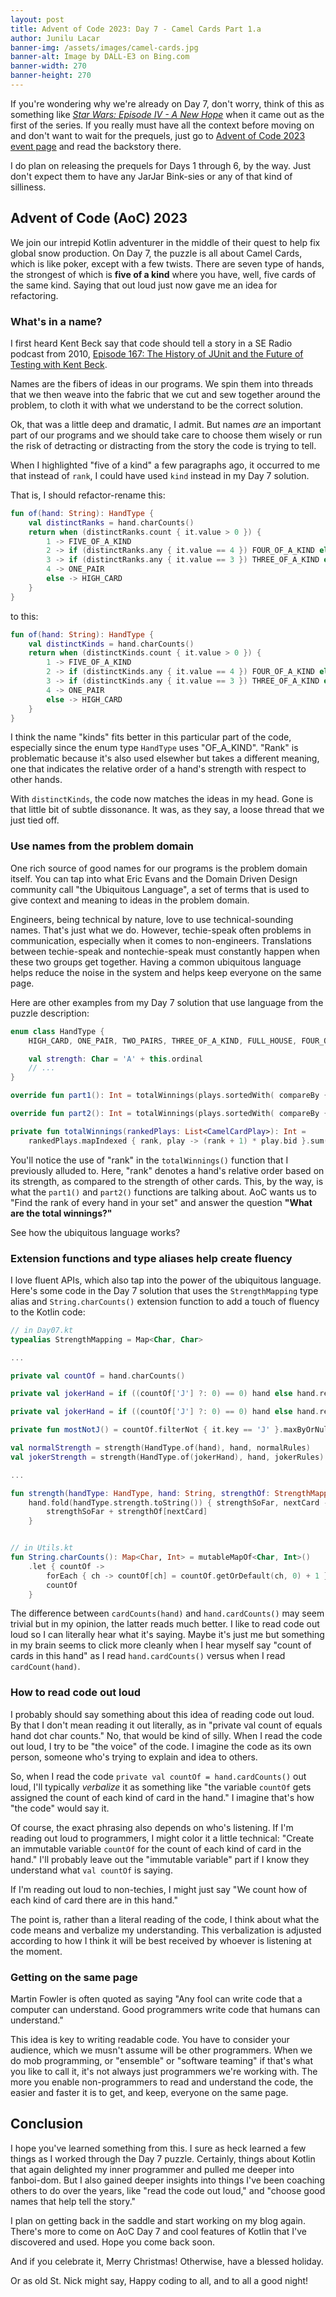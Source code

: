 ```yaml
---
layout: post
title: Advent of Code 2023: Day 7 - Camel Cards Part 1.a
author: Junilu Lacar
banner-img: /assets/images/camel-cards.jpg
banner-alt: Image by DALL-E3 on Bing.com
banner-width: 270
banner-height: 270
---
```


If you're wondering why we're already on Day 7, don't worry, think of this as something like [_Star Wars: Episode IV - A New Hope_](https://en.wikipedia.org/wiki/Star_Wars_(film)) when it came out as the first of the series. If you really must have all the context before moving on and don't want to wait for the prequels, just go to [Advent of Code 2023 event page](https://adventofcode.com/2023/) and read the backstory there.

I do plan on releasing the prequels for Days 1 through 6, by the way. Just don't expect them to have any JarJar Bink-sies or any of that kind of silliness. 

## Advent of Code (AoC) 2023

We join our intrepid Kotlin adventurer in the middle of their quest to help fix global snow production. On Day 7, the puzzle is all about Camel Cards, which is like poker, except with a few twists. There are seven type of hands, the strongest of which is **five of a kind** where you have, well, five cards of the same kind. Saying that out loud just now gave me an idea for refactoring. 

### What's in a name?

I first heard Kent Beck say that code should tell a story in a SE Radio podcast from 2010, [Episode 167: The History of JUnit and the Future of Testing with Kent Beck](https://www.se-radio.net/2010/09/episode-167-the-history-of-junit-and-the-future-of-testing-with-kent-beck/).

Names are the fibers of ideas in our programs. We spin them into threads that we then weave into the fabric that we cut and sew together around the problem, to cloth it with what we understand to be the correct solution.

Ok, that was a little deep and dramatic, I admit. But names _are_ an important part of our programs and we should take care to choose them wisely or run the risk of detracting or distracting from the story the code is trying to tell.

When I highlighted "five of a kind" a few paragraphs ago, it occurred to me that instead of `rank`, I could have used `kind` instead in my Day 7 solution. 

That is, I should refactor-rename this:
```kotlin
fun of(hand: String): HandType {
    val distinctRanks = hand.charCounts()
    return when (distinctRanks.count { it.value > 0 }) {
        1 -> FIVE_OF_A_KIND
        2 -> if (distinctRanks.any { it.value == 4 }) FOUR_OF_A_KIND else FULL_HOUSE
        3 -> if (distinctRanks.any { it.value == 3 }) THREE_OF_A_KIND else TWO_PAIRS
        4 -> ONE_PAIR
        else -> HIGH_CARD
    }
}
```
to this: 
```kotlin
fun of(hand: String): HandType {
    val distinctKinds = hand.charCounts()
    return when (distinctKinds.count { it.value > 0 }) {
        1 -> FIVE_OF_A_KIND
        2 -> if (distinctKinds.any { it.value == 4 }) FOUR_OF_A_KIND else FULL_HOUSE
        3 -> if (distinctKinds.any { it.value == 3 }) THREE_OF_A_KIND else TWO_PAIRS
        4 -> ONE_PAIR
        else -> HIGH_CARD
    }
}
```
I think the name "kinds" fits better in this particular part of the code, especially since the enum type `HandType` uses "OF_A_KIND". "Rank" is problematic because it's also used elsewher but takes a different meaning, one that indicates the relative order of a hand's strength with respect to other hands.

With `distinctKinds`, the code now matches the ideas in my head. Gone is that little bit of subtle dissonance. It was, as they say, a loose thread that we just tied off.

### Use names from the problem domain

One rich source of good names for our programs is the problem domain itself. You can tap into what Eric Evans and the Domain Driven Design community call "the Ubiquitous Language", a set of terms that is used to give context and meaning to ideas in the problem domain.

Engineers, being technical by nature, love to use technical-sounding names. That's just what we do. However, techie-speak often problems in communication, especially when it comes to non-engineers. Translations between techie-speak and nontechie-speak must constantly happen when these two groups get together. Having a common ubiquitous language helps reduce the noise in the system and helps keep everyone on the same page.

Here are other examples from my Day 7 solution that use language from the puzzle description:
```kotlin
enum class HandType {
    HIGH_CARD, ONE_PAIR, TWO_PAIRS, THREE_OF_A_KIND, FULL_HOUSE, FOUR_OF_A_KIND, FIVE_OF_A_KIND;

    val strength: Char = 'A' + this.ordinal
    // ...
}

override fun part1(): Int = totalWinnings(plays.sortedWith( compareBy { it.normalStrength } ))

override fun part2(): Int = totalWinnings(plays.sortedWith( compareBy { it.jokerStrength } ))

private fun totalWinnings(rankedPlays: List<CamelCardPlay>): Int =
    rankedPlays.mapIndexed { rank, play -> (rank + 1) * play.bid }.sum()
```
You'll notice the use of "rank" in the `totalWinnings()` function that I previously alluded to. Here, "rank" denotes a hand's relative order based on its strength, as compared to the strength of other cards. This, by the way, is what the `part1()` and `part2()` functions are talking about. AoC wants us to "Find the rank of every hand in your set" and answer the question **"What are the total winnings?"**

See how the ubiquitous language works?

### Extension functions and type aliases help create fluency

I love fluent APIs, which also tap into the power of the ubiquitous language. Here's some code in the Day 7 solution that uses the `StrengthMapping` type alias and `String.charCounts()` extension function to add a touch of fluency to the Kotlin code:
```kotlin
// in Day07.kt
typealias StrengthMapping = Map<Char, Char>

...

private val countOf = hand.charCounts()

private val jokerHand = if ((countOf['J'] ?: 0) == 0) hand else hand.replace('J', mostNotJ())

private val jokerHand = if ((countOf['J'] ?: 0) == 0) hand else hand.replace('J', mostNotJ())

private fun mostNotJ() = countOf.filterNot { it.key == 'J' }.maxByOrNull { it.value }?.key ?: 'A'

val normalStrength = strength(HandType.of(hand), hand, normalRules)
val jokerStrength = strength(HandType.of(jokerHand), hand, jokerRules)

...

fun strength(handType: HandType, hand: String, strengthOf: StrengthMapping) =
    hand.fold(handType.strength.toString()) { strengthSoFar, nextCard ->
        strengthSoFar + strengthOf[nextCard]
    }


// in Utils.kt
fun String.charCounts(): Map<Char, Int> = mutableMapOf<Char, Int>()
    .let { countOf ->
        forEach { ch -> countOf[ch] = countOf.getOrDefault(ch, 0) + 1 }
        countOf
    }
```
The difference between `cardCounts(hand)` and `hand.cardCounts()` may seem trivial but in my opinion, the latter reads much better. I like to read code out loud so I can literally hear what it's saying. Maybe it's just me but something in my brain seems to click more cleanly when I hear myself say "count of cards in this hand" as I read `hand.cardCounts()` versus when I read `cardCount(hand)`.

### How to read code out loud

I probably should say something about this idea of reading code out loud. By that I don't mean reading it out literally, as in "private val count of equals hand dot char counts." No, that would be kind of silly. When I read the code out loud, I try to be "the voice" of the code. I imagine the code as its own person, someone who's trying to explain and idea to others.

So, when I read the code `private val countOf = hand.cardCounts()` out loud, I'll typically _verbalize_ it as something like "the variable `countOf` gets assigned the count of each kind of card in the hand." I imagine that's how "the code" would say it.

Of course, the exact phrasing also depends on who's listening. If I'm reading out loud to programmers, I might color it a little technical: "Create an immutable variable `countOf` for the count of each kind of card in the hand." I'll probably leave out the "immutable variable" part if I know they understand what `val countOf` is saying.

If I'm reading out loud to non-techies, I might just say "We count how of each kind of card there are in this hand."

The point is, rather than a literal reading of the code, I think about what the code means and verbalize my understanding. This verbalization is adjusted according to how I think it will be best received by whoever is listening at the moment.

### Getting on the same page

Martin Fowler is often quoted as saying "Any fool can write code that a computer can understand. Good programmers write code that humans can understand."

This idea is key to writing readable code. You have to consider your audience, which we musn't assume will be other programmers. When we do mob programming, or "ensemble" or "software teaming" if that's what you like to call it, it's not always just programmers we're working with. The more you enable  non-programmers to read and understand the code, the easier and faster it is to get, and keep, everyone on the same page.

## Conclusion

I hope you've learned something from this. I sure as heck learned a few things as I worked through the Day 7 puzzle. Certainly, things about Kotlin that again delighted my inner programmer and pulled me deeper into fanboi-dom. But I also gained deeper insights into things I've been coaching others to do over the years, like "read the code out loud," and "choose good names that help tell the story."

I plan on getting back in the saddle and start working on my blog again. There's more to come on AoC Day 7 and cool features of Kotlin that I've discovered and used. Hope you come back soon.

And if you celebrate it, Merry Christmas! Otherwise, have a blessed holiday.

Or as old St. Nick might say, Happy coding to all, and to all a good night!



